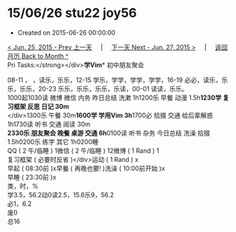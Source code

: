 # 15/06/26 stu22 joy56

* Created on 2015-06-26 00:00:00

[&lt; Jun. 25, 2015 - Prev 上一天](d25.md)     \|     [下一天 Next - Jun. 27, 2015 &gt;](d27.md)     \|     [返回月历 Back to Month ^](index.md)   
Pri Tasks:&lt;/strong&gt;&lt;/div&gt;**学Vim**\* 初中朋友聚会  
  
08-11 ， ，读乐，乐乐，12-15 学乐，学学，学学，学学，16-19 必必，读乐，乐乐，乐乐，20-23 乐乐，乐乐，乐乐，乐读，00-01 读读，乐乐。  
1000起1030读 微博 微信 内务 昨日总结 洗漱 1h1200乐 早餐 动漫 1.5h**1230学 复习框架 反思 日记 30m**  
&lt;/div&gt;1300乐 午餐 30m**1600学 学用Vim 3h**1700必 拾掇 交通 给后辈解惑 1h1730读 听书 交通 阅读 30m  
**2330乐 朋友聚会 晚餐 桌游 交通 6h**0100读 听书 杂务 今日总结 洗澡 拾掇 1.5h0200乐 练字 其它 1h0200睡  
QQ \( 2 午/临睡 \) 1微信 \( 2 午/临睡 \) 12微博 \( 1 Rand \) 1  
复习框架 \( 必要时反省 \)&lt;/div&gt;运动 \( 1 Rand \) x  
早起 \( 08:30前 \)x早餐 \( 再晚也要! \)洗澡 \( 10:00前开始 \)x  
早睡 \( 23:30前 \)x  
类，时，%  
学3.5，56.2动0读2.5，15.6乐9，56.2  
必1，6.2  
废0  
总16

